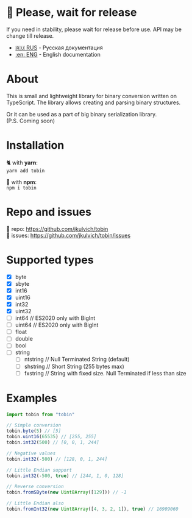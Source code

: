 # :construction: Please, wait for release
If you need in stability, please wait for release before use.
API may be change till release.

- [:ru: RUS](README.ru.md) - Русская документация
- [:en: ENG](./README.md) - English documentation

# About
This is small and lightweight library for binary conversion written on TypeScript.
The library allows creating and parsing binary structures.

Or it can be used as a part of big binary serialization library.  
(P.S. Coming soon)

# Installation
:cat2: with **yarn**:  
`yarn add tobin`

:wrench: with **npm**:  
`npm i tobin`

# Repo and issues
:floppy_disk: repo: https://github.com/jkulvich/tobin  
:speech_balloon: issues: https://github.com/jkulvich/tobin/issues

# Supported types

- [x] byte
- [x] sbyte
- [x] int16
- [x] uint16
- [x] int32
- [x] uint32
- [ ] int64 // ES2020 only with BigInt
- [ ] uint64 // ES2020 only with BigInt
- [ ] float
- [ ] double
- [ ] bool
- [ ] string
    - [ ] ntstring // Null Terminated String (default)
    - [ ] shstring // Short String (255 bytes max)
    - [ ] fxstring // String with fixed size. Null Terminated if less than size

# Examples

```javascript
import tobin from "tobin"

// Simple conversion
tobin.byte(5) // [5]
tobin.uint16(65535) // [255, 255]
tobin.int32(500) // [0, 0, 1, 244]

// Negative values
tobin.int32(-500) // [128, 0, 1, 244]

// Little Endian support
tobin.int32(-500, true) // [244, 1, 0, 128]

// Reverse conversion
tobin.fromSByte(new Uint8Array([129])) // -1

// Little Endian also
tobin.fromInt32(new Uint8Array([4, 3, 2, 1]), true) // 16909060
```
